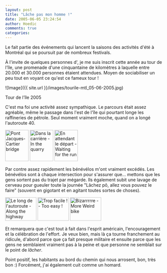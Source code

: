 ```yaml
---
layout: post
title: "Lâche pas mon homme !"
date: 2005-06-05 23:24:54
author: Hoedic
comments: true
categories: 
---
```



Le  fait partie des événements qui lancent la saisons des activités d'été à Montréal qui se poursuit par de nombreux festivals.

À l'invite de quelques personnes d', je me suis inscrit cette année au tour de l'île, une promenade d'une cinquantaine de kilomètres à laquelle entre 20.000 et 30.000 personnes étaient attendues. Moyen de sociabiliser un peu tout en voyant ce qu'est ce fameux tour !

![Image]({{ site.url }}/images/tourile-mtl_05-06-2005.jpg)
<div class="photoattrib">Tour de l'île 2005</div>



C'est ma foi une activité assez sympathique. Le parcours était assez agréable, même le passage dans l'est de l'île qui pourtant longe les raffineries de pétrole. Seul moment vraiment moche, quand on a longé l'autoroute 40.


<a href="http://www.flickr.com/photos/hoedic/17631767/" title="Photo Sharing"><img border="0" src="http://photos12.flickr.com/17631767_a471d55452_t.jpg" width="75" height="100" alt="Pont Jacques-Cartier bridge" /></a>
<a href="http://www.flickr.com/photos/hoedic/17631400/" title="Photo Sharing"><img  border="0" src="http://photos14.flickr.com/17631400_8a4eda83ab_t.jpg" width="75" height="100" alt="Dans la carrière - In the quarry" /></a>
<a href="http://www.flickr.com/photos/hoedic/17630136/" title="Photo Sharing"><img  border="0" src="http://photos12.flickr.com/17630136_91dc16ada2_t.jpg" width="75" height="100" alt="En attendant le départ - Waiting for the run" /></a>

Par contre assez rapidement les bénévélos m'ont vraiment excédés. Les bénévélos sont à chaque intersection pour s'assurer que... mettons que les gens sortent pas du trajet par mégarde. Ils également subit une lavage de cerveau pour gueuler toute la journée "Lâchez pô, allez vous pouvez le faire" (souvent en gigotant et en agitant toutes sortes de choses).


<a href="http://www.flickr.com/photos/hoedic/17631397/" title="Photo Sharing"><img  border="0" src="http://photos12.flickr.com/17631397_49a9b0b4cb_t.jpg" width="100" height="75" alt="Le long de l'autoroute - Along the highway" /></a>
<a href="http://www.flickr.com/photos/hoedic/17630137/" title="Photo Sharing"><img  border="0" src="http://photos14.flickr.com/17630137_68a8877b56_t.jpg" width="100" height="75" alt="Trop facile ! - Too easy !" /></a>
<a href="http://www.flickr.com/photos/hoedic/17631768/" title="Photo Sharing"><img  border="0" src="http://photos13.flickr.com/17631768_ebd200718c_t.jpg" width="100" height="75" alt="Bizarrrrre - More Weird bike" /></a>


Et remarquera que c'est tout à fait dans l'esprit américain, l'encouragement et la célébration de l'effort. Je veux bien, mais là ça tourne franchement au ridicule, d'abord parce que ça fait presque militaire et ensuite parce que les gens ne semblaient vraiment pas à la peine et que personne ne semblait sur le point de *lâcher*.

Point positif, les habitants au bord du chemin qui nous arrosent, bon, très bon :) Forcément, j'ai également cuit comme un homard.